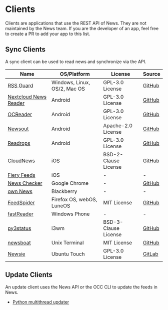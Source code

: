 # Clients

Clients are applications that use the REST API of News. They are not maintained by the News team.
If you are the developer of an app, feel free to create a PR to add your app to this list.

## Sync Clients

A sync client can be used to read news and synchronize via the API.

| Name                                                                                                             | OS/Platform                  | License              | Source                                                             |
|------------------------------------------------------------------------------------------------------------------|------------------------------|----------------------|--------------------------------------------------------------------|
| [RSS Guard](https://github.com/martinrotter/rssguard)                                                            | Windows, Linux, OS/2, Mac OS | GPL-3.0 License      | [GitHub](https://github.com/martinrotter/rssguard)                 |
| [Nextcloud News Reader](https://play.google.com/store/apps/details?id=de.luhmer.owncloudnewsreader)              | Android                      | GPL-3.0 License      | [GitHub](https://github.com/nextcloud/news-android-app)            |
| [OCReader](https://f-droid.org/repository/browse/?fdid=email.schaal.ocreader)                                    | Android                      | GPL-3.0 License      | [GitHub](https://github.com/schaal/ocreader)                       |
| [Newsout](https://play.google.com/store/apps/details?id=com.inspiredandroid.newsout)                             | Android                      | Apache-2.0 License   | [GitHub](https://github.com/SimonSchubert/NewsOut)                 |
| [Readrops](https://f-droid.org/en/packages/com.readrops.app/)                                                    | Android                      | GPL-3.0 License      | [GitHub](https://github.com/readrops/Readrops)                     |
| [CloudNews](https://apps.apple.com/app/cloudnews-owncloud-news-reader/id683859706)                               | iOS                          | BSD-2-Clause License | [GitHub](https://github.com/owncloud/news-ios-app)                 |
| [Fiery Feeds](https://apps.apple.com/us/app/fiery-feeds-rss-reader/id1158763303)                                 | iOS                          | -                    | -                                                                  |
| [News Checker](https://chrome.google.com/webstore/detail/owncloud-news-checker/hnmagnmdnfdhabdlicankfbfhcdgbfhe) | Google Chrome                | -                    | [GitHub](https://github.com/owncloud-archive/news-chrome-notifier) |
| [own News](https://appworld.blackberry.com/webstore/content/32767887/)                                           | Blackberry                   | -                    | -                                                                  |
| [FeedSpider](https://www.feedspider.net/)                                                                        | Firefox OS, webOS, LuneOS    | MIT License          | [GitHub](https://github.com/OthelloVentures/feedspider)            |
| [fastReader](https://www.windowsphone.com/en-us/store/app/fastreader/e55e696d-aa45-4a49-bb1c-a1fc7fdabec1)       | Windows Phone                | -                    | -                                                                  |
| [py3status](https://github.com/ultrabug/py3status/)                                                              | i3wm                         | BSD-3-Clause License | [GitHub](https://github.com/ultrabug/py3status/)                   |
| [newsboat](https://newsboat.org/)                                                                                | Unix Terminal                | MIT License          | [GitHub](https://github.com/newsboat/newsboat)                     |
| [Newsie](https://open-store.io/app/newsie.martinferretti)                                                        | Ubuntu Touch                 | GPL-3.0 License      | [GitLab](https://gitlab.com/ferrettim/newsie)                      |

## Update Clients

An update client uses the News API or the OCC CLI to update the feeds in News.

* [Python multithread updater](https://github.com/nextcloud/news-updater)
